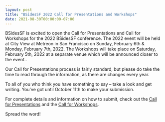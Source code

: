 ```yaml
---
layout: post
title: "BSidesSF 2022 Call for Presentations and Workshops"
date: 2021-08-30T00:00:00-07:00
---
```


BSidesSF is excited to open the Call for Presentations and Call for Workshops for the 2022 BSidesSF conference. The 2022 event will be held at City View at Metreon in San Francisco on Sunday, February 6th & Monday, February 7th, 2022. The Workshops will take place on Saturday, February 5th, 2022 at a separate venue which will be announced closer to the event..

Our Call for Presentations process is fairly standard, but please do take the time to read through the information, as there are changes every year.

To all of you who think you have something to say – take a look and get writing. You've got until October 11th to make your submission.

For complete details and information on how to submit, check out the [Call for Presentations](/cfp.html) and the [Call for Workshops](/cfw.html).

Spread the word!
